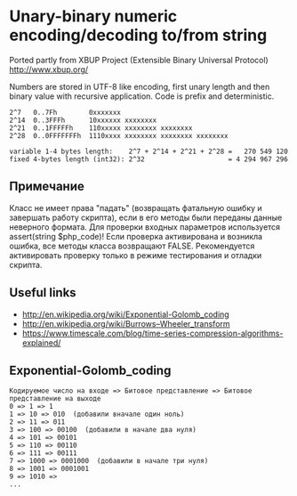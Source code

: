 # Unary-binary numeric encoding/decoding to/from string

Ported partly from XBUP Project (Extensible Binary Universal Protocol)
http://www.xbup.org/

Numbers are stored in UTF-8 like encoding, first unary length and then binary
value with recursive application. Code is prefix and deterministic.
```
2^7   0..7Fh        0xxxxxxx
2^14  0..3FFFh      10xxxxxx xxxxxxxx
2^21  0..1FFFFFh    110xxxxx xxxxxxxx xxxxxxxx
2^28  0..0FFFFFFFh  1110xxxx xxxxxxxx xxxxxxxx xxxxxxxx

```

```
variable 1-4 bytes length:    2^7 + 2^14 + 2^21 + 2^28 =   270 549 120
fixed 4-bytes length (int32): 2^32                     = 4 294 967 296
```

## Примечание
  Класс не имеет права "падать" (возвращать фатальную ошибку и завершать работу скрипта),
  если в его методы были переданы данные неверного формата.
  Для проверки входных параметров используется assert(string $php_code)!
  Если проверка активирована и возникла ошибка, все методы класса возвращают FALSE.
  Рекомендуется активировать проверку только в режиме тестирования и отладки скрипта.

## Useful links
* http://en.wikipedia.org/wiki/Exponential-Golomb_coding
* http://en.wikipedia.org/wiki/Burrows–Wheeler_transform
* https://www.timescale.com/blog/time-series-compression-algorithms-explained/

## Exponential-Golomb_coding

```
Кодируемое число на входе => Битовое представление => Битовое представление на выходе
0 => 1 => 1
1 => 10 => 010  (добавили вначале один ноль)
2 => 11 => 011
3 => 100 => 00100  (добавили в начале два нуля)
4 => 101 => 00101
5 => 110 => 00110
6 => 111 => 00111
7 => 1000 => 0001000  (добавили в начале три нуля)
8 => 1001 => 0001001
9 => 1010 =>   
...
```
